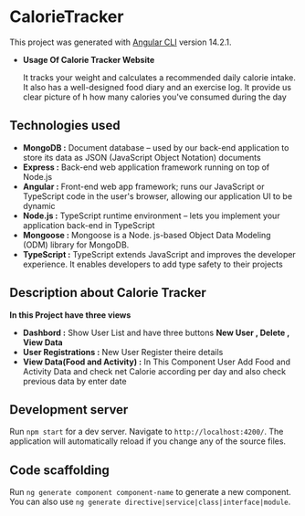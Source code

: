 # CalorieTracker

   This project was generated with [Angular CLI](https://github.com/angular/angular-cli) version 14.2.1.

- **Usage Of Calorie Tracker Website**

   It tracks your weight and calculates a recommended daily calorie intake. It also has a well-designed food diary and an exercise log. It provide us clear picture of h    how many calories you've consumed during the day

## Technologies used

- **MongoDB :**  Document database – used by our back-end application to store its data as JSON (JavaScript Object Notation) documents
- **Express :** Back-end web application framework running on top of Node.js
- **Angular :** Front-end web app framework; runs our JavaScript or TypeScript code in the user's browser, allowing our application UI to be dynamic
- **Node.js :** TypeScript runtime environment – lets you implement your application back-end in TypeScript
- **Mongoose :** Mongoose is a Node. js-based Object Data Modeling (ODM) library for MongoDB.
- **TypeScript :** TypeScript extends JavaScript and improves the developer experience. It enables developers to add type safety to their projects

## Description about Calorie Tracker

**In this Project have three views**
- **Dashbord :**  Show User List and have three buttons **New User , Delete , View Data**
- **User Registrations :** New User Register theire details
- **View Data(Food and Activity) :** In This Component User Add Food and Activity Data and check net Calorie according per day and also check previous data by enter date     

## Development server

Run `npm start` for a dev server. Navigate to `http://localhost:4200/`. The application will automatically reload if you change any of the source files.

## Code scaffolding

Run `ng generate component component-name` to generate a new component. You can also use `ng generate directive|service|class|interface|module`.
